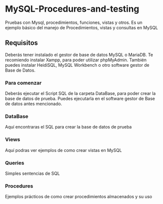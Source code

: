 # MySQL-Procedures-and-testing
Pruebas con Mysql, procedimientos, funciones, vistas y otros.
Es un ejemplo básico del manejo de Procedimientos, vistas y consultas en MySQL

## Requisitos 
Deberás tener instalado el gestor de base de datos MySQL o MariaDB.
Te recomiendo instalar Xampp, para poder utilizar phpMyAdmin.
También puedes instalar HeidiSQL, MySQL Workbench o otro software gestor de Base de Datos.

### Para comenzar
Deberás ejecutar el Script SQL de la carpeta DataBase, para poder crear la base de datos de prueba.
Puedes ejecutarla en el software gestor de Base de datos antes mencionado.

### DataBase
Aquí encontraras el SQL para crear la base de datos de prueba

### Views 
Aquí podras ver ejemplos de como crear vistas en MySQL

### Queries
Simples sentencias de SQL 

### Procedures
Ejemplos prácticos de como crear procedimientos almacenados y su uso
